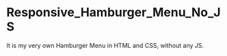 # Responsive_Hamburger_Menu_No_JS
It is my very own Hamburger Menu in HTML and CSS, without any JS.
